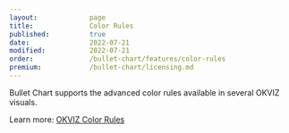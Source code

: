 ```yaml
---
layout:             page
title:              Color Rules
published:          true
date:               2022-07-21
modified:           2022-07-21
order:              /bullet-chart/features/color-rules
premium:            /bullet-chart/licensing.md
---
```

Bullet Chart supports the advanced color rules available in several OKVIZ visuals.

Learn more: [OKVIZ Color Rules](../../features/color-rules.md)
